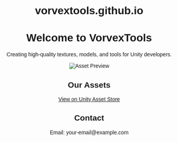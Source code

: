# vorvextools.github.io
<!DOCTYPE html>
<html lang="en">
<head>
    <meta charset="UTF-8">
    <meta name="viewport" content="width=device-width, initial-scale=1.0">
    <title>VorvexTools | Unity Asset Creator</title>
    <style>
        body { font-family: Arial, sans-serif; text-align: center; margin: 40px; }
        img { max-width: 100%; height: auto; }
        .container { max-width: 800px; margin: auto; }
    </style>
</head>
<body>
    <div class="container">
        <h1>Welcome to VorvexTools</h1>
        <p>Creating high-quality textures, models, and tools for Unity developers.</p>
        <img src="assets/preview.png" alt="Asset Preview">
        <h2>Our Assets</h2>
        <p><a href="https://assetstore.unity.com/publisher/yourpublisherid" target="_blank">View on Unity Asset Store</a></p>
        <h2>Contact</h2>
        <p>Email: your-email@example.com</p>
    </div>
</body>
</html>
